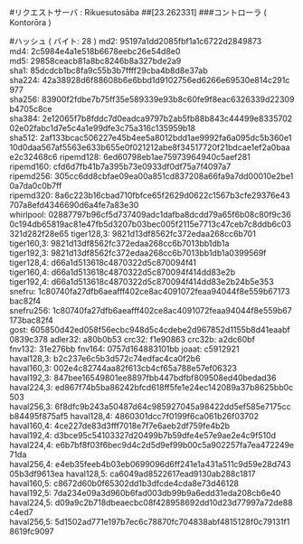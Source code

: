 #リクエストサーバ : Rikuesutosāba
##[23.262331]
###コントローラ ( Kontorōra )

#ハッシュ ( バイト: 28 )
md2: 95197a1dd2085fbf1a1c6722d2849873
md4: 2c5984e4a1e518b6678eebc26e54d8e0
md5: 29858ceacb81a8bc8246b8a327bde2a9
sha1: 85dcdcb1bc8fa9c55b3b7ffff29cba4b8d8e37ab
sha224: 42a38928d6f88608b6e6bbd1d9102756ed6266e69530e814c291c977
sha256: 83900f2fdbe7b75ff35e589339e93b8c60fe9f8eac6326339d22309b4705c8ce
sha384: 2e12065f7b8fddc7d0eadca9797b2ab5fb88b843c44499e833570202e02fabc1d7e5c4a1e99dfe3c75a316c135959b18
sha512: 2af133bcac506227e45b4ee5a8012bdd1ae9992fa6a095dc5b360e110d0daa567af5563e633b655e0f021212abe8f34517720f21bdcae1ef2a0baae2c32468c6
ripemd128: 6ed60798eb1ae75973964940c5aef281
ripemd160: cfd6d7fb41b7a395b73e0933df0df75a7f4097a7
ripemd256: 305cc6dd8cbfae09ea00a851cd837208a66fa9a7dd00010e2be10a7da0c0b7ff
ripemd320: 8a6c223b16cbad710fbfce65f2629d0622c1567b3cfe29376e43707a8efd4346690d6a4fe7a83e30
whirlpool: 02887797b96cf5d737409adc1dafba8dcdd79a65f6b08c80f9c360c194db65819ac81e47fb5d3207b03bec005f2115e7713c47ceb7c8ddb6c03321d282f28e65
tiger128,3: 9821d13df8562fc372edaa268cc6b701
tiger160,3: 9821d13df8562fc372edaa268cc6b7013bb1db1a
tiger192,3: 9821d13df8562fc372edaa268cc6b7013bb1db1a0399569f
tiger128,4: d66a1d513618c4870322d5c870094f41
tiger160,4: d66a1d513618c4870322d5c870094f414dd83e2b
tiger192,4: d66a1d513618c4870322d5c870094f414dd83e2b24b5e353
snefru: 1c80740fa27dfb6aeafff402ce8ac4091072feaa94044f8e559b67173bac82f4
snefru256: 1c80740fa27dfb6aeafff402ce8ac4091072feaa94044f8e559b67173bac82f4
gost: 605850d42ed058f56ecbc948d5c4cdebe2d967852d1155b8d41eaabf0839c378
adler32: a80b0b53
crc32: f1e90863
crc32b: a2dc60bf
fnv132: 31e276bb
fnv164: 0757d164883101bb
joaat: c5912921
haval128,3: b2c237e6c5b3d572c74edfac4ca0f2b6
haval160,3: 002e4c82744aa82f613cb4cf65a788e57ef06323
haval192,3: 847bee16549801ee8897fbb447bdfbf809508ed40bedad36
haval224,3: ed867f74b5ba86242bfcd618ff5fe1e24ec142089a37b8625bb0c503
haval256,3: 6f8dfc9b243a50487d64c985927045a98422dd5ef585e7175ccb84495f875af5
haval128,4: 4860301dcc7f0199f6ca061b26f03702
haval160,4: 4ce227de83d3fff7018e7f7e6aeb2df759fe4b2b
haval192,4: d3bce95c54103327d20499b7b59dfe4e57e9ae2e4c9f510d
haval224,4: e6b7bf8f03f6bec9d4c2d5d9ef99b00c5a902257fa7ea472249e71da
haval256,4: e4eb35feeb4b03eb0699096d6ff241e1a431a511c9d59e28d74305b3df9613ea
haval128,5: ca6049ad8522617ead9130ab288c1817
haval160,5: c8672d60b0f65302dd1b3dfcde4cda8e73d46128
haval192,5: 7da234e09a3d960b6fad003db99b9a6edd31eda208cb6e40
haval224,5: d09a9c2b718dbeaecbc08f428958692dd10d23d77997a72de88c4ed7
haval256,5: 5d1502ad771e197b7ec6c78870fc704838abf4815128f0c79131f18619fc9097
